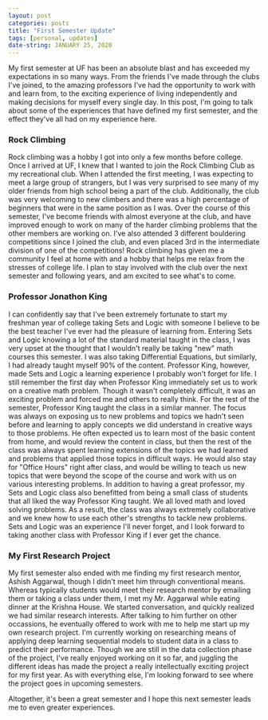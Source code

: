 ```yaml
---
layout: post
categories: posts
title: "First Semester Update"
tags: [personal, updates]
date-string: JANUARY 25, 2020
---
```


My first semester at UF has been an absolute blast and has exceeded my expectations in so many ways. From the friends I've made through the clubs I've joined, to the amazing professors I've had the opportunity to work with and learn from, to the exciting experience of living independently and making decisions for myself every single day. In this post, I'm going to talk about some of the experiences that have defined my first semester, and the effect they've all had on my experience here.

<h3>Rock Climbing</h3>
Rock climbing was a hobby I got into only a few months before college. Once I arrived at UF, I knew that I wanted to join the Rock Climbing Club as my recreational club. When I attended the first meeting, I was expecting to meet a large group of strangers, but I was very surprised to see many of my older friends from high school being a part of the club. Additionally, the club was very welcoming to new climbers and there was a high percentage of beginners that were in the same position as I was. Over the course of this semester, I've become friends with almost everyone at the club, and have improved enough to work on many of the harder climbing problems that the other members are working on. I've also attended 3 different bouldering competitions since I joined the club, and even placed 3rd in the intermediate division of one of the competitions! Rock climbing has given me a community I feel at home with and a hobby that helps me relax from the stresses of college life. I plan to stay involved with the club over the next semester and following years, and am excited to see what's to come.

<h3>Professor Jonathon King</h3>
I can confidently say that I've been extremely fortunate to start my freshman year of college taking Sets and Logic with someone I believe to be the best teacher I've ever had the pleasure of learning from. Entering Sets and Logic knowing a lot of the standard material taught in the class, I was very upset at the thought that I wouldn't really be taking "new" math courses this semester. I was also taking Differential Equations, but similarly, I had already taught myself 90% of the content. Professor King, however, made Sets and Logic a learning experience I probably won't forget for life. I still remember the first day when Professor King immediately set us to work on a creative math problem. Though it wasn't completely difficult, it was an exciting problem and forced me and others to really think. For the rest of the semester, Professor King taught the class in a similar manner. The focus was always on exposing us to new problems and topics we hadn't seen before and learning to apply concepts we did understand in creative ways to those problems. He often expected us to learn most of the basic content from home, and would review the content in class, but then the rest of the class was always spent learning extensions of the topics we had learned and problems that applied those topics in difficult ways. He would also stay for "Office Hours" right after class, and would be willing to teach us new topics that were beyond the scope of the course and work with us on various interesting problems. In addition to having a great professor, my Sets and Logic class also benefitted from being a small class of students that all liked the way Professor King taught. We all loved math and loved solving problems. As a result, the class was always extremely collaborative and we knew how to use each other's strengths to tackle new problems. Sets and Logic was an experience I'll never forget, and I look forward to taking another class with Professor King if I ever get the chance.

<h3>My First Research Project</h3>
My first semester also ended with me finding my first research mentor, Ashish Aggarwal, though I didn't meet him through conventional means. Whereas typically students would meet their research mentor by emailing them or taking a class under them, I met my Mr. Aggarwal while eating dinner at the Krishna House. We started conversation, and quickly realized we had similar research interests. After talking to him further on other occassions, he eventually offered to work with me to help me start up my own research project. I'm currently working on researching means of applying deep learning sequential models to student data in a class to predict their performance. Though we are still in the data collection phase of the project, I've really enjoyed working on it so far, and juggling the different ideas has made the project a really intellectually exciting project for my first year. As with everything else, I'm looking forward to see where the project goes in upcoming semesters.


Altogether, it's been a great semester and I hope this next semester leads me to even greater experiences.
